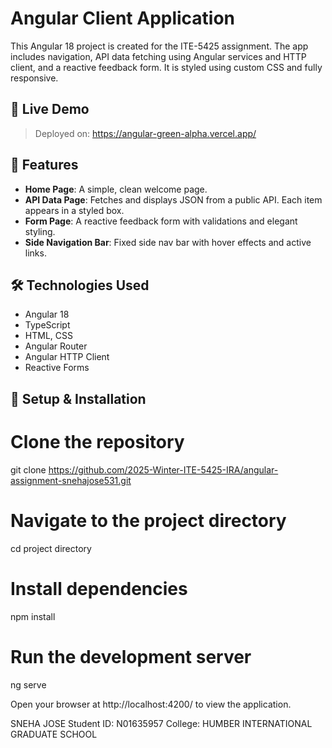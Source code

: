 # Angular Client Application

This Angular 18 project is created for the ITE-5425 assignment. The app includes navigation, API data fetching using Angular services and HTTP client, and a reactive feedback form. It is styled using custom CSS and fully responsive.

## 🔗 Live Demo

> Deployed on: https://angular-green-alpha.vercel.app/


## 🚀 Features

- **Home Page**: A simple, clean welcome page.
- **API Data Page**: Fetches and displays JSON from a public API. Each item appears in a styled box.
- **Form Page**: A reactive feedback form with validations and elegant styling.
- **Side Navigation Bar**: Fixed side nav bar with hover effects and active links.

## 🛠 Technologies Used

- Angular 18
- TypeScript
- HTML, CSS
- Angular Router
- Angular HTTP Client
- Reactive Forms

## 🔧 Setup & Installation

# Clone the repository
git clone https://github.com/2025-Winter-ITE-5425-IRA/angular-assignment-snehajose531.git

# Navigate to the project directory
cd project directory

# Install dependencies
npm install

# Run the development server
ng serve

Open your browser at http://localhost:4200/ to view the application.


SNEHA JOSE
Student ID: N01635957
College: HUMBER INTERNATIONAL GRADUATE SCHOOL
